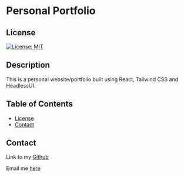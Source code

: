 
# Personal Portfolio

## License
[![License: MIT](https://img.shields.io/badge/License-MIT-yellow.svg)](https://opensource.org/licenses/MIT)

## Description
This is a personal website/portfolio built using React, Tailwind CSS and HeadlessUI.

## Table of Contents
* [License](#license)
* [Contact](#contact)

## Contact
Link to my [Github](https://github.com/AndrewCMonson)

Email me [here](mailto:andrew.c.monson@gmail.com)